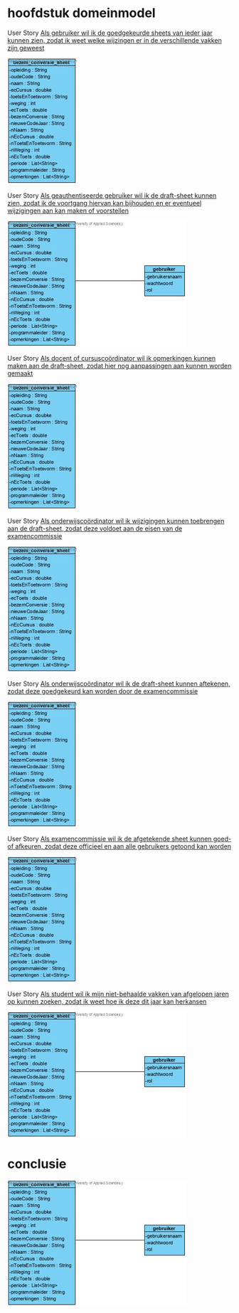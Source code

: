 # hoofdstuk domeinmodel

User Story [Als gebruiker wil ik de goedgekeurde sheets van ieder jaar kunnen zien, zodat ik weet welke wijzingen er in de verschillende vakken zijn geweest](https://github.com/HU-SD-V2PRFED-studenten-2122/prfed-2122-v2b-groep-1/issues/6)

![domeinmodel user story 1](/docs/fotos/Class%20Diagram4.jpg)

User Story [Als geauthentiseerde gebruiker wil ik de draft-sheet kunnen zien, zodat ik de voortgang hiervan kan bijhouden en er eventueel wijzigingen aan kan maken of voorstellen](https://github.com/HU-SD-V2PRFED-studenten-2122/prfed-2122-v2b-groep-1/issues/7)

![domeinmodel user story 1](/docs/fotos/Class%20Diagram5.jpg)

User Story [Als docent of cursuscoördinator wil ik opmerkingen kunnen maken aan de draft-sheet, zodat hier nog aanpassingen aan kunnen worden gemaakt](https://github.com/HU-SD-V2PRFED-studenten-2122/prfed-2122-v2b-groep-1/issues/8)

![domeinmodel user story 1](/docs/fotos/Class%20Diagram4.jpg)

User Story [Als onderwijscoördinator wil ik wijzigingen kunnen toebrengen aan de draft-sheet, zodat deze voldoet aan de eisen van de examencommissie](https://github.com/HU-SD-V2PRFED-studenten-2122/prfed-2122-v2b-groep-1/issues/9)

![domeinmodel user story 1](/docs/fotos/Class%20Diagram4.jpg)

User Story [Als onderwijscoördinator wil ik de draft-sheet kunnen aftekenen, zodat deze goedgekeurd kan worden door de examencommissie ](https://github.com/HU-SD-V2PRFED-studenten-2122/prfed-2122-v2b-groep-1/issues/10)

![domeinmodel user story 1](/docs/fotos/Class%20Diagram4.jpg)

User Story [Als examencommissie wil ik de afgetekende sheet kunnen goed- of afkeuren, zodat deze officieel en aan alle gebruikers getoond kan worden](https://github.com/HU-SD-V2PRFED-studenten-2122/prfed-2122-v2b-groep-1/issues/11)

![domeinmodel user story 1](/docs/fotos/Class%20Diagram4.jpg)

User Story [Als student wil ik mijn niet-behaalde vakken van afgelopen jaren op kunnen zoeken, zodat ik weet hoe ik deze dit jaar kan herkansen](https://github.com/HU-SD-V2PRFED-studenten-2122/prfed-2122-v2b-groep-1/issues/5)

![domeinmodel user story 1](/docs/fotos/Class%20Diagram5.jpg)

# conclusie

![domeinmodel user story 1](/docs/fotos/Class%20Diagram2.jpg)



